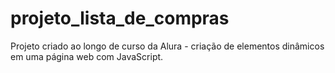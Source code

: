 # projeto_lista_de_compras
Projeto criado ao longo de curso da Alura - criação de elementos dinâmicos em uma página web com JavaScript.
